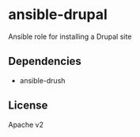 ansible-drupal
==============

Ansible role for installing a Drupal site

Dependencies
------------

* ansible-drush

License
-------

Apache v2

